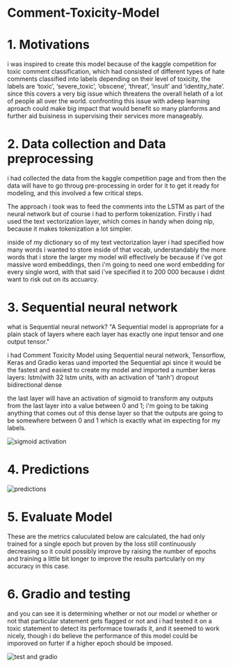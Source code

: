 # Comment-Toxicity-Model



# 1. Motivations

i was inspired to create this model because of the kaggle competition for toxic comment classification, which had consisted of different types of hate comments classified into labels depending on their level of toxicity, the labels are ‘toxic’, ‘severe_toxic’, ‘obscene’, ‘threat’, ‘insult’ and ‘identity_hate’. since this covers a very big issue which threatens the overall helath of a lot of people all over the world. confronting this issue with adeep learning  aproach could make big impact that would benefit so many planforms and further aid buisiness in supervising their services more manageably. 
    


# 2. Data collection and Data preprocessing
i had collected the data from the kaggle competition page and from then the data will have to go throug pre-processing in order for it to get it ready for modeling, and this involved a few critical steps.

The approach i took was to feed the comments into the LSTM as part of the neural network but of course i had to perform tokenization. Firstly  i had used the text vectorization layer, which comes in handy when doing nlp, because it makes tokenization a lot simpler.

inside of my dictionary so of my text vectorization layer i had specified how many words i wanted to store inside of that vocab, understandably the more words that i store the larger my model will effectively be because if i've got massive word embeddings, then i'm going to need one word embedding for every single word, with that said i've specified it to 200 000 because i didnt want to risk out on its accuarcy.


# 3. Sequential neural network
what is Sequential neural network?
"A Sequential model is appropriate for a plain stack of layers where each layer has exactly one input tensor and one output tensor."

i had Comment Toxicity Model using Sequential neural network, Tensorflow, Keras and Gradio keras uand imported the Sequential api since it would be the fastest and easiest to create my model and imported a number keras layers:
lstm(with 32 lstm units, with an activation of 'tanh')
dropout 
bidirectional 
dense

the last layer will have an activation of sigmoid to transform any outputs from the last layer into a value between 0 and 1; i'm going to be taking anything that comes out of this dense layer so that the outputs are going to be somewhere between 0 and 1 which is exactly what im expecting for my labels.

![sigmoid activation](https://user-images.githubusercontent.com/99671158/212913515-30b0ed6b-616f-4e96-bd98-c3945958d11c.PNG)


# 4. Predictions
![predictions](https://user-images.githubusercontent.com/99671158/213456751-9de0c026-7bba-4379-84b0-521d9f677133.PNG)

# 5. Evaluate Model
These are the metrics caluculated below are calculated, the had only trained for a single epoch but proven by the loss  still continuously decreasing so it could possibly improve by raising the number of epochs and training a little bit longer to improve the results partcularly on my accuracy in this case.

# 6. Gradio and testing
and you can see it is determining whether or not our model or whether or not that particular statement gets flagged or not and i had tested it on a toxic statement to detect its performace towrads it, and it seemed to work nicely, though i do believe the performance of this model could be imporoved on furter if a higher epoch should be imposed. 

![test and gradio](https://user-images.githubusercontent.com/99671158/213456966-c9534d95-8a78-4122-bcf3-dce1f6eab3c2.PNG)



